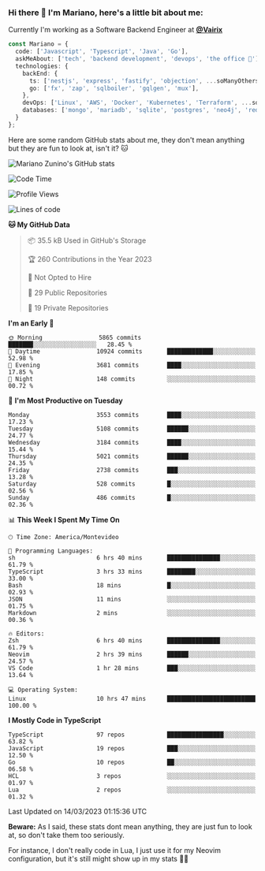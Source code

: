 ### Hi there 👋 I'm Mariano, here's a little bit about me:

Currently I'm working as a Software Backend Engineer at [**@Vairix**](https://vairix.com)

```ts
const Mariano = {
  code: ['Javascript', 'Typescript', 'Java', 'Go'],
  askMeAbout: ['tech', 'backend development', 'devops', 'the office 💼'],
  technologies: {
    backEnd: {
      ts: ['nestjs', 'express', 'fastify', 'objection', ...soManyOthersFrameworks],
      go: ['fx', 'zap', 'sqlboiler', 'gqlgen', 'mux'],
    },
    devOps: ['Linux', 'AWS', 'Docker', 'Kubernetes', 'Terraform', ...soManyOthersTools],
    databases: ['mongo', 'mariadb', 'sqlite', 'postgres', 'neo4j', 'redis'],
  }
};
```

Here are some random GitHub stats about me, they don't mean anything but they are fun to look at, isn't it? 🐱

![Mariano Zunino's GitHub stats](https://github-readme-stats.vercel.app/api?username=marianozunino&count_private=true&show_icons=true&theme=radical)

<!--START_SECTION:waka-->
![Code Time](http://img.shields.io/badge/Code%20Time-631%20hrs%2020%20mins-blue)

![Profile Views](http://img.shields.io/badge/Profile%20Views-0-blue)

![Lines of code](https://img.shields.io/badge/From%20Hello%20World%20I%27ve%20Written-11.9%20million%20lines%20of%20code-blue)

**🐱 My GitHub Data** 

> 📦 35.5 kB Used in GitHub's Storage 
 > 
> 🏆 260 Contributions in the Year 2023
 > 
> 🚫 Not Opted to Hire
 > 
> 📜 29 Public Repositories 
 > 
> 🔑 19 Private Repositories 
 > 
**I'm an Early 🐤** 

```text
🌞 Morning                5865 commits        ███████░░░░░░░░░░░░░░░░░░   28.45 % 
🌆 Daytime                10924 commits       █████████████░░░░░░░░░░░░   52.98 % 
🌃 Evening                3681 commits        ████░░░░░░░░░░░░░░░░░░░░░   17.85 % 
🌙 Night                  148 commits         ░░░░░░░░░░░░░░░░░░░░░░░░░   00.72 % 
```
📅 **I'm Most Productive on Tuesday** 

```text
Monday                   3553 commits        ████░░░░░░░░░░░░░░░░░░░░░   17.23 % 
Tuesday                  5108 commits        ██████░░░░░░░░░░░░░░░░░░░   24.77 % 
Wednesday                3184 commits        ████░░░░░░░░░░░░░░░░░░░░░   15.44 % 
Thursday                 5021 commits        ██████░░░░░░░░░░░░░░░░░░░   24.35 % 
Friday                   2738 commits        ███░░░░░░░░░░░░░░░░░░░░░░   13.28 % 
Saturday                 528 commits         █░░░░░░░░░░░░░░░░░░░░░░░░   02.56 % 
Sunday                   486 commits         █░░░░░░░░░░░░░░░░░░░░░░░░   02.36 % 
```


📊 **This Week I Spent My Time On** 

```text
🕑︎ Time Zone: America/Montevideo

💬 Programming Languages: 
sh                       6 hrs 40 mins       ███████████████░░░░░░░░░░   61.79 % 
TypeScript               3 hrs 33 mins       ████████░░░░░░░░░░░░░░░░░   33.00 % 
Bash                     18 mins             █░░░░░░░░░░░░░░░░░░░░░░░░   02.93 % 
JSON                     11 mins             ░░░░░░░░░░░░░░░░░░░░░░░░░   01.75 % 
Markdown                 2 mins              ░░░░░░░░░░░░░░░░░░░░░░░░░   00.36 % 

🔥 Editors: 
Zsh                      6 hrs 40 mins       ███████████████░░░░░░░░░░   61.79 % 
Neovim                   2 hrs 39 mins       ██████░░░░░░░░░░░░░░░░░░░   24.57 % 
VS Code                  1 hr 28 mins        ███░░░░░░░░░░░░░░░░░░░░░░   13.64 % 

💻 Operating System: 
Linux                    10 hrs 47 mins      █████████████████████████   100.00 % 
```

**I Mostly Code in TypeScript** 

```text
TypeScript               97 repos            ████████████████░░░░░░░░░   63.82 % 
JavaScript               19 repos            ███░░░░░░░░░░░░░░░░░░░░░░   12.50 % 
Go                       10 repos            ██░░░░░░░░░░░░░░░░░░░░░░░   06.58 % 
HCL                      3 repos             ░░░░░░░░░░░░░░░░░░░░░░░░░   01.97 % 
Lua                      2 repos             ░░░░░░░░░░░░░░░░░░░░░░░░░   01.32 % 
```




 Last Updated on 14/03/2023 01:15:36 UTC
<!--END_SECTION:waka-->

**Beware:** As I said, these stats dont mean anything, they are just fun to look at, so don't take them too seriously.

For instance, I don't really code in Lua, I just use it for my Neovim configuration, but it's still might show up in my stats 🤷‍♂️
